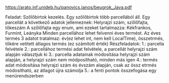 
https://arato.inf.unideb.hu/panovics.janos/beugrok_Java.pdf


Feladat: Szőlőbirtok kezelés.
Egy szőlőbirtok több parcellából áll. Egy parcellát a következő adatok
jellemeznek:
Helyrajzi szám, szőlőfajta, tőkeszám
A szőlőfajta egy enum, ami ezeket tartalmazza:
Kékfrankos, Furmint, Leányka
Minden parcellához lehet felvenni éves termést.
Az éves termés 3 adatot tratalmaz:
  év(ez lehet int, nem kell LocalTime), összetrmés, tőkére vetitett átlagos
termés (ez számított érték)
Részfeladatok:
1.: parcella felvétele
2.: parcellához termési adat felvétele, a parcellát helyrajzi szám alapján
választjuk ki
3.: parcella adatainak módosítása helyrajzi szám alapján, a helyrajzi szám
nem módposítható, minden más igen
4.: termés adat módosítása helyrajzi szám és évszám alapján, csak az össz
etrmés módosítható, az átlagot újra számolja
5.: a fenti pontok összefogása egy menürendszerben
